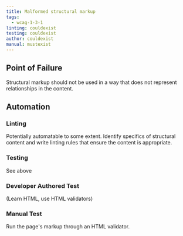```yaml
---
title: Malformed structural markup
tags: 
  - wcag-1-3-1
linting: couldexist
testing: couldexist
author: couldexist
manual: mustexist
---
```


## Point of Failure
Structural markup should not be used in a way that does not represent relationships in the content.

## Automation

### Linting
Potentially automatable to some extent. Identify specifics of structural content and write linting rules that ensure the content is appropriate.

### Testing
See above

### Developer Authored Test
(Learn HTML, use HTML validators)

### Manual Test
Run the page's markup through an HTML validator.
